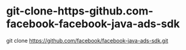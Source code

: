 # git-clone-https-github.com-facebook-facebook-java-ads-sdk
git clone https://github.com/facebook/facebook-java-ads-sdk.git
